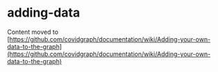 # adding-data

Content moved to [https://github.com/covidgraph/documentation/wiki/Adding-your-own-data-to-the-graph](https://github.com/covidgraph/documentation/wiki/Adding-your-own-data-to-the-graph)

